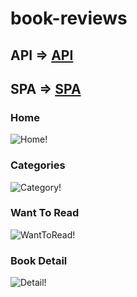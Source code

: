 # book-reviews

## API => [API](https://github.com/lwinmoehein/book-center-api)
## SPA => [SPA](https://github.com/lwinmoehein/book-center-user-spa)


### Home
![Home!](/photos/home.jpg "Home")

### Categories
![Category!](/photos/category.jpg "Cat")

### Want To Read
![WantToRead!](/photos/want.jpg "Want")

### Book Detail
![Detail!](/photos/detail.jpg "Detail")
